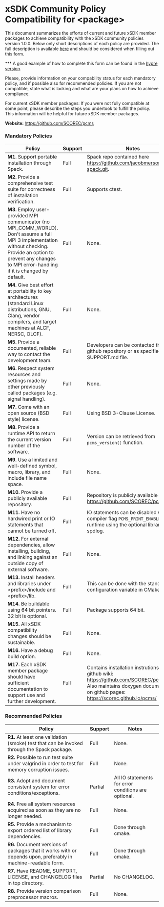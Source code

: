# xSDK Community Policy Compatibility for \<package\>

This document summarizes the efforts of current and future xSDK member packages to achieve compatibility with the xSDK community policies version 1.0.0. Below only short descriptions of each policy are provided. The full description is available [here](https://github.com/xsdk-project/xsdk-community-policies)
and should be considered when filling out this form.

*** A good example of how to complete this form can be found in the [hypre version](https://github.com/xsdk-project/xsdk-policy-compatibility/blob/master/hypre-policy-compatibility.md).

Please, provide information on your compability status for each mandatory policy, and if possible also for recommended policies.
If you are not compatible, state what is lacking and what are your plans on how to achieve compliance.

For current xSDK member packages: If you were not fully compatible at some point, please describe the steps you undertook to fulfill the policy. This information will be helpful for future xSDK member packages.

**Website:** https://github.com/SCOREC/pcms

### Mandatory Policies

| Policy                 |Support| Notes                   |
|------------------------|-------|-------------------------|
|**M1.** Support portable installation through Spack. |Full| Spack repo contained here https://github.com/jacobmerson/pcms-spack.git. |
|**M2.** Provide a comprehensive test suite for correctness of installation verification. |Full| Supports ctest. |
|**M3.** Employ user-provided MPI communicator (no MPI_COMM_WORLD). Don't assume a full MPI 3 implementation without checking. Provide an option to prevent any changes to MPI error-handling if it is changed by default. |Full| None. |
|**M4.** Give best effort at portability to key architectures (standard Linux distributions, GNU, Clang, vendor compilers, and target machines at ALCF, NERSC, OLCF). |Full| None. |
|**M5.** Provide a documented, reliable way to contact the development team. |Full| Developers can be contacted through github repository or as specified in the SUPPORT.md file. |
|**M6.** Respect system resources and settings made by other previously called packages (e.g. signal handling). |Full| None. |
|**M7.** Come with an open source (BSD style) license. |Full| Using BSD 3-Clause License. |
|**M8.** Provide a runtime API to return the current version number of the software. |Full| Version can be retrieved from `pcms_version()` function. |
|**M9.** Use a limited and well-defined symbol, macro, library, and include file name space. |Full| None. |
|**M10.** Provide a publicly available repository. |Full| Repository is publicly available at https://github.com/SCOREC/pcms. |
|**M11.** Have no hardwired print or IO statements that cannot be turned off. |Full| IO statements can be disabled with a compiler flag `PCMS_PRINT_ENABLED` or at runtime using the optional library, spdlog. |
|**M12.** For external dependencies, allow installing, building, and linking against an outside copy of external software. |Full| None. |
|**M13.** Install headers and libraries under \<prefix\>/include and \<prefix\>/lib. |Full| This can be done with the standard configuration variable in CMake. |
|**M14.** Be buildable using 64 bit pointers. 32 bit is optional. |Full| Package supports 64 bit. |
|**M15.** All xSDK compatibility changes should be sustainable. |Full| None. |
|**M16.** Have a debug build option. |Full| None. |
|**M17.** Each xSDK member package should have sufficient documentation to support use and further development.  |Full| Contains installation instrutions in the github wiki: https://github.com/SCOREC/pcms/wiki. Also maintains doxygen documentaion on github pages: https://scorec.github.io/pcms/ |

### Recommended Policies

| Policy                 |Support| Notes                   |
|------------------------|-------|-------------------------|
|**R1.** At least one validation (smoke) test that can be invoked through the Spack package. |Full| None. |
|**R2.** Possible to run test suite under valgrind in order to test for memory corruption issues. |Full| None. |
|**R3.** Adopt and document consistent system for error conditions/exceptions. |Partial| All IO statements for error conditions are optional. |
|**R4.** Free all system resources acquired as soon as they are no longer needed. |Full| None. |
|**R5.** Provide a mechanism to export ordered list of library dependencies. |Full| Done through cmake. |
|**R6.** Document versions of packages that it works with or depends upon, preferably in machine-readable form.  |Full| Done through cmake. |
|**R7.** Have README, SUPPORT, LICENSE, and CHANGELOG files in top directory.  |Partial| No CHANGELOG. |
|**R8.** Provide version comparison preprocessor macros.  |Full| None. |
